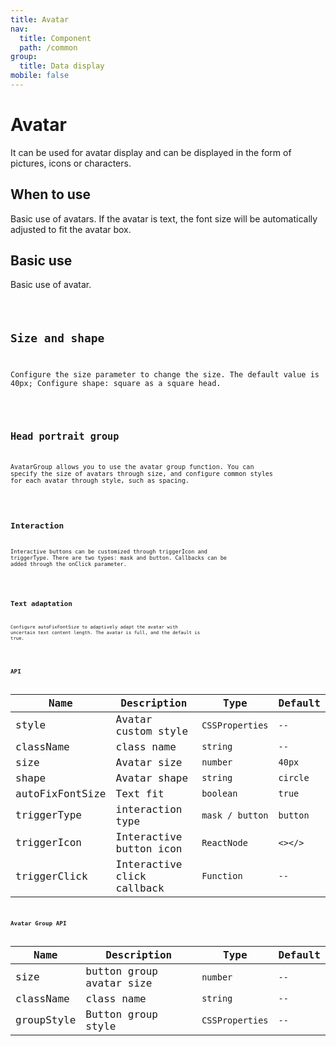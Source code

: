 ```yaml
---
title: Avatar
nav:
  title: Component
  path: /common
group:
  title: Data display
mobile: false
---
```


# Avatar

It can be used for avatar display and can be displayed in the form of pictures, icons or characters.

## When to use

Basic use of avatars. If the avatar is text, the font size will be automatically adjusted to fit the avatar box.

## Basic use

Basic use of avatar.

<code src="./demos/index1.tsx" />

## Size and shape

Configure the size parameter to change the size. The default value is 40px; Configure shape: square as a square head.

<code src="./demos/index2.tsx" />

## Head portrait group

AvatarGroup allows you to use the avatar group function. You can specify the size of avatars through size, and configure common styles for each avatar through style, such as spacing.

<code src="./demos/index3.tsx" />

## Interaction

Interactive buttons can be customized through triggerIcon and triggerType. There are two types: mask and button. Callbacks can be added through the onClick parameter.

<code src="./demos/index4.tsx" />

## Text adaptation

Configure autoFixFontSize to adaptively adapt the avatar with uncertain text content length. The avatar is full, and the default is true.

<code src="./demos/index5.tsx" />

## API

| Name            | Description                | Type            | Default  |
| --------------- | -------------------------- | --------------- | -------- |
| style           | Avatar custom style        | `CSSProperties` | `--`     |
| className       | class name                 | `string`        | `--`     |
| size            | Avatar size                | `number`        | `40px`   |
| shape           | Avatar shape               | `string`        | `circle` |
| autoFixFontSize | Text fit                   | `boolean`       | `true`   |
| triggerType     | interaction type           | `mask / button` | `button` |
| triggerIcon     | Interactive button icon    | `ReactNode`     | `<></>`  |
| triggerClick    | Interactive click callback | `Function`      | `--`     |

## Avatar Group API

| Name       | Description              | Type            | Default |
| ---------- | ------------------------ | --------------- | ------- |
| size       | button group avatar size | `number`        | `--`    |
| className  | class name               | `string`        | `--`    |
| groupStyle | Button group style       | `CSSProperties` | `--`    |
